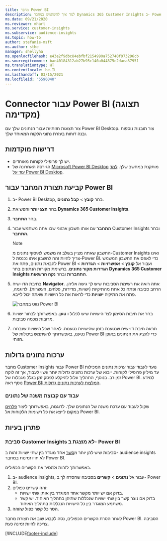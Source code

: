 ```yaml
---
title: מחבר Power BI
description: למד איך להשתמש במחבר Dynamics 365 Customer Insights ב- Power BI.
ms.date: 09/21/2020
ms.reviewer: mhart
ms.service: customer-insights
ms.subservice: audience-insights
ms.topic: how-to
author: stefanie-msft
ms.author: sthe
manager: shellyha
ms.openlocfilehash: e43e2f9dbc84ebfbf2154990a752740f973296cb
ms.sourcegitcommit: bae40184312ab27b95c140a044875c2daea37951
ms.translationtype: HT
ms.contentlocale: he-IL
ms.lasthandoff: 03/15/2021
ms.locfileid: "5596040"
---
```

# <a name="connector-for-power-bi-preview"></a>Connector עבור Power BI (תצוגה מקדימה)

צור תצוגות חזותיות עבור הנתונים שלך עם Power BI Desktop. צור תובנות נוספות ובנה דוחות בעזרת נתוני הלקוח המאוחד שלך.

## <a name="prerequisites"></a>דרישות מוקדמות

- יש לך פרופילי לקוחות מאוחדים.
- הגירסה האחרונה של [Microsoft Power BI Desktop](https://powerbi.microsoft.com/desktop/) מותקנת במחשב שלך. [למד עוד על Power BI Desktop](/power-bi/desktop-what-is-desktop).

## <a name="configure-the-connector-for-power-bi"></a>קביעת תצורת המחבר עבור Power BI

1. ב- Power BI Desktop, בחר **קובץ** > **קבל נתונים**.

1. בחר **הצג יותר** וחפש את **Dynamics 365 Customer Insights**.

1. בחר **התחבר**.

1. **התחבר** עם אותו חשבון ארגוני שבו אתה משתמש עבור Customer Insights ובחר **התחבר**.
   > [!NOTE]
   > החשבון שאתה מציין בשלב זה משמש לאיסוף נתונים מ-Customer Insights ואינו צריך להיות זהה לחשבון איתו נכנסת ל-Power BI. כדי לאפס את החשבון המשמש להבאת נתונים, פתח את Power BI ועבור אל **קובץ** > **אפשרויות** > **הגדרות** > **הגדרות מקור נתונים**. ברשימת מקורות הנתונים בחר **Dynamics 365 Customer Insights התחברות** ובחר **נקה הרשאות**.  

1. בתיבת הדו-שיח **Navigator**. אתה רואה את רשימת הסביבות שיש לך גישה אליהן. הרחב סביבה ופתח כל אחת מהתיקיות (ישויות, מדידות, פלחים, העשרות). לדוגמה, פתח את התיקיה **ישויות** כדי לראות את כל הישויות שאתה יכול לייבא.

   ![נווט במחבר Power BI](media/power-bi-navigator.png "נווט במחבר Power BI")

1. בחר את תיבות הסימון לצד הישויות שיש לכלול ו **טען**. באפשרותך לבחור ישויות מרובות מכמה סביבות.

1. תראה תיבת דו-שיח שנטענת בזמן שהישויות נטענות. לאחר שכל הישויות שנבחרו נטענו, באפשרותך להשתמש ביכולות של Power BI כדי להציג את הנתונים באופן חזותי.

## <a name="large-data-sets"></a>ערכות נתונים גדולות

מחבר Customer Insights עבור Power BI נועד לעבוד עבור ערכות נתונים המכילות עד מיליון פרופילי לקוחות. ייבוא של ערכות נתונים גדולות יותר עשוי לעבוד, אך זה לוקח זמן רב. בנוסף, התהליך עלול להיקלע לפסק זמן בגלל מגבלות של Power BI. למידע נוסף ראה [Power BI: המלצות לערכות נתונים גדולות](/power-bi/admin/service-premium-what-is#large-datasets). 

### <a name="work-with-a-subset-of-data"></a>עבוד עם קבוצת משנה של נתונים

שקול לעבוד עם ערכת משנה של הנתונים שלך. לדוגמה, באפשרותך ליצור [פלחים](segments.md) במקום לייצא את כל רשומות הלקוחות אל Power BI.

## <a name="troubleshooting"></a>פתרון בעיות

### <a name="customer-insights-environment-doesnt-show-in-power-bi"></a>סביבת Customer Insights לא מוצגת ב- Power BI

סביבות שיש להן יותר מ[קשר](relationships.md) אחד מוגדר בין שתי ישויות זהות ב- audience insights לא יהיו זמינות במחבר Power BI.

באפשרותך לזהות ולהסיר את הקשרים הכפולים.

1. ב- audience insights, עבור אל **נתונים** > **קשרים** בסביבה שחסרה לך ב- Power BI.
2. זהה קשרים כפולים:
   - בדוק אם יש יותר מקשר אחד המוגדר בין אותן שתי ישויות.
   - בדוק אם נוצר קשר בין שתי ישויות שנכללות שתיהן בתהליך האיחוד. יש קשר משתמע המוגדר בין כל הישויות הנכללות בתהליך האיחוד.
3. הסר כל קשר כפול שזוהה.

לאחר הסרת הקשרים הכפולים, נסה לקבוע שוב את תצורת מחבר Power BI. הסביבה צריכה להיות זמינה כעת.

[!INCLUDE[footer-include](../includes/footer-banner.md)]